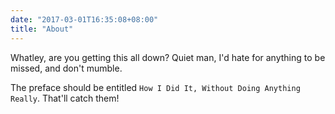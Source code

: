 ```yaml
---
date: "2017-03-01T16:35:08+08:00"
title: "About"
---
```


Whatley, are you getting this all down? Quiet man, I'd hate for anything to be missed, and don't mumble. 

The preface should be entitled `How I Did It, Without Doing Anything Really`. That'll catch them!
